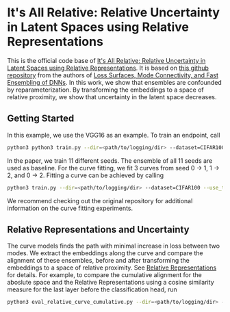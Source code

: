 # It's All Relative: Relative Uncertainty in Latent Spaces using Relative Representations

This is the official code base of [It's All Relative: Relative Uncertainty in Latent Spaces using Relative Representations](https://openreview.net/group?id=NeurIPS.cc/2024/Workshop/UniReps/Authors&referrer=%5BHomepage%5D(%2F)).
It is based on [this github repository](https://github.com/timgaripov/dnn-mode-connectivity) from the authors of [Loss Surfaces, Mode Connectivity, and Fast Ensembling of DNNs](https://arxiv.org/abs/1802.10026). In this work, we show that ensembles are confounded by reparameterization. By transforming the embeddings to a space of relative proximity, we show that uncertainty in the latent space decreases.


## Getting Started
In this example, we use the VGG16 as an example. To train an endpoint, call

```bash
python3 python3 train.py --dir=<path/to/logging/dir> --dataset=CIFAR100 --data_path=./data --model=VGG16 --epochs=200 --lr=0.05 --wd=5e-4 --use_test --transform=VGG --seed= --seed=>SEED<
```

In the paper, we train 11 different seeds. The ensemble of all 11 seeds are used as baseline. For the curve fitting, we fit 3 curves from seed 0 -> 1, 1 -> 2, and 0 -> 2. Fitting a curve can be achieved by calling

```bash
python3 train.py --dir=<path/to/logging/dir> --dataset=CIFAR100 --use_test --transform=VGG --data_path=./data --model=VGG16BN --curve=Bezier --num_bends=3  --init_start=<START_SEED>/checkpoint-200.pt --init_end=<END_SEED>/checkpoint-200.pt --fix_start --fix_end --epochs=200 --lr=0.015 --wd=5e-4
```

We recommend checking out the original repository for additional information on the curve fitting experiments.

## Relative Representations and Uncertainty

The curve models finds the path with minimal increase in loss between two modes. We extract the embeddings along the curve and compare the alignment of these ensembles, before and after transforming the embeddings to a space of relative proximity. See [Relative Representations](https://arxiv.org/abs/2209.15430) for details.
For example, to compare the cumulative alignment for the aboslute space and the Relative Representations using a cosine similarity measure for the last layer before the classification head, run

```bash
python3 eval_relative_curve_cumulative.py --dir=<path/to/logging/dir> --dataset=CIFAR100 --use_test --transform=VGG --data_path=./data --model=VGG16 --curve=<path/to/curve> --seed_from_to=<START_SEED>-<END_SEED> --num_bends=3 --ckpt=checkpoint-200.pt --sampling_method=linear --layer_name=fc3 --num_anchors=512 --batch_size=512 --n_batches=3 --num_points=21 --projection=cosine --center
```

